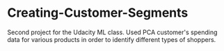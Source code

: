 # Creating-Customer-Segments
Second project for the Udacity ML class. Used PCA customer's spending data for various products in order to identify different types of shoppers. 
